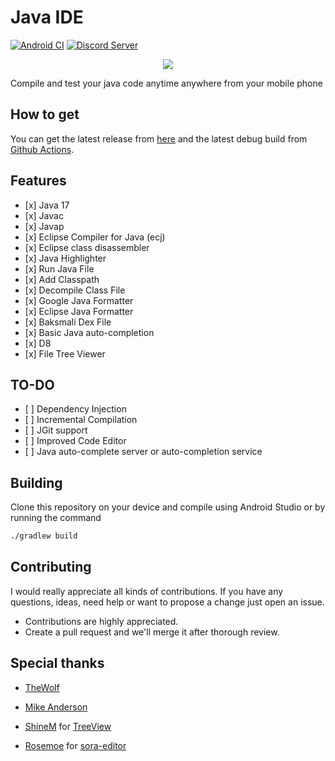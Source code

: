 # Java IDE

[![Android CI](https://github.com/PranavPurwar/Java-Ide/actions/workflows/android.yaml/badge.svg)](https://github.com/PranavPurwar/Java-Ide/actions/workflows/android.yaml)
[![Discord Server](https://img.shields.io/badge/chat-on%20discord-7289da)](https://discord.gg/8Gu6YCq2eS)

<p align="center">
  <img src="https://raw.githubusercontent.com/PranavPurwar/Java-Ide/master/ic_logo.webp" />
</p>

Compile and test your java code anytime anywhere from your mobile phone

## How to get

You can get the latest release from [here](https://github.com/PranavPurwar/Java-Ide/releases)
and the latest debug build from [Github Actions](https://github.com/PranavPurwar/Java-Ide/actions).

## Features

- \[x] Java 17
- \[x] Javac
- \[x] Javap
- \[x] Eclipse Compiler for Java (ecj)
- \[x] Eclipse class disassembler
- \[x] Java Highlighter
- \[x] Run Java File
- \[x] Add Classpath
- \[x] Decompile Class File
- \[x] Google Java Formatter
- \[x] Eclipse Java Formatter
- \[x] Baksmali Dex File
- \[x] Basic Java auto-completion
- \[x] D8
- \[x] File Tree Viewer

## TO-DO

- \[ ] Dependency Injection
- \[ ] Incremental Compilation
- \[ ] JGit support
- \[ ] Improved Code Editor
- \[ ] Java auto-complete server or auto-completion service

## Building

Clone this repository on your device and compile using Android Studio or by running the command

```sh
./gradlew build
```

## Contributing

I would really appreciate all kinds of contributions.
If you have any questions, ideas, need help or want to propose a change just open an issue.

- Contributions are highly appreciated.
- Create a pull request and we'll merge it after thorough review.

## Special thanks

- [TheWolf](https://github.com/thewolfprod)

- [Mike Anderson](https://github.com/MikeAndrson)

- [ShineM](https://github.com/shineM) for [TreeView](https://github.com/ShineM/TreeView)

- [Rosemoe](https://github.com/Rosemoe) for [sora-editor](https://github.com/Rosemoe/sora-editor)
